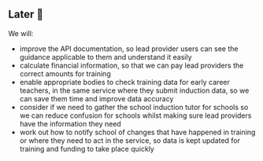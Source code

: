 ## Later 🔮

We will:

* improve the API documentation, so lead provider users can see the guidance applicable to them and understand it easily
* calculate financial information, so that we can pay lead providers the correct amounts for training
* enable appropriate bodies to check training data for early career teachers, in the same service where they submit induction data, so we can save them time and improve data accuracy
* consider if we need to gather the school induction tutor for schools so we can reduce confusion for schools whilst making sure lead providers have the information they need
* work out how to notify school of changes that have happened in training or where they need to act in the service, so data is kept updated for training and funding to take place quickly

